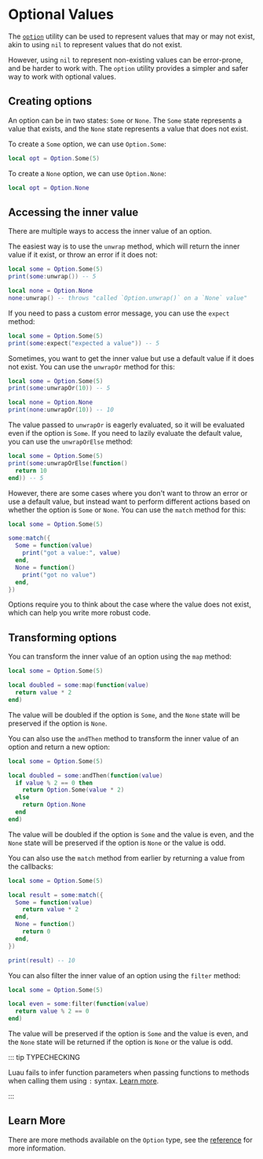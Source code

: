 # Optional Values

The [`option`](/reference/option) utility can be used to represent values that
may or may not exist, akin to using `nil` to represent values that do not exist.

However, using `nil` to represent non-existing values can be error-prone, and
be harder to work with. The `option` utility provides a simpler and safer way to
work with optional values.

## Creating options

An option can be in two states: `Some` or `None`. The `Some` state represents a
value that exists, and the `None` state represents a value that does not exist.

To create a `Some` option, we can use `Option.Some`:

```lua
local opt = Option.Some(5)
```

To create a `None` option, we can use `Option.None`:

```lua
local opt = Option.None
```

## Accessing the inner value

There are multiple ways to access the inner value of an option.

The easiest way is to use the `unwrap` method, which will return the inner value
if it exist, or throw an error if it does not:

```lua
local some = Option.Some(5)
print(some:unwrap()) -- 5

local none = Option.None
none:unwrap() -- throws "called `Option.unwrap()` on a `None` value"
```

If you need to pass a custom error message, you can use the `expect` method:

```lua
local some = Option.Some(5)
print(some:expect("expected a value")) -- 5
```

Sometimes, you want to get the inner value but use a default value if it does not
exist. You can use the `unwrapOr` method for this:

```lua
local some = Option.Some(5)
print(some:unwrapOr(10)) -- 5

local none = Option.None
print(none:unwrapOr(10)) -- 10
```

The value passed to `unwrapOr` is eagerly evaluated, so it will be evaluated even
if the option is `Some`. If you need to lazily evaluate the default value, you can
use the `unwrapOrElse` method:

```lua
local some = Option.Some(5)
print(some:unwrapOrElse(function()
  return 10
end)) -- 5
```

However, there are some cases where you don't want to throw an error or use a
default value, but instead want to perform different actions based on whether
the option is `Some` or `None`. You can use the `match` method for this:

```lua
local some = Option.Some(5)

some:match({
  Some = function(value)
    print("got a value:", value)
  end,
  None = function()
    print("got no value")
  end,
})
```

Options require you to think about the case where the value does not exist, which
can help you write more robust code.

## Transforming options

You can transform the inner value of an option using the `map` method:

```lua
local some = Option.Some(5)

local doubled = some:map(function(value)
  return value * 2
end)
```

The value will be doubled if the option is `Some`, and the `None` state will be
preserved if the option is `None`.

You can also use the `andThen` method to transform the inner value of an option
and return a new option:

```lua
local some = Option.Some(5)

local doubled = some:andThen(function(value)
  if value % 2 == 0 then
    return Option.Some(value * 2)
  else
    return Option.None
  end
end)
```

The value will be doubled if the option is `Some` and the value is even, and the
`None` state will be preserved if the option is `None` or the value is odd.

You can also use the `match` method from earlier by returning a value from the
callbacks:

```lua
local some = Option.Some(5)

local result = some:match({
  Some = function(value)
    return value * 2
  end,
  None = function()
    return 0
  end,
})

print(result) -- 10
```

You can also filter the inner value of an option using the `filter` method:

```lua
local some = Option.Some(5)

local even = some:filter(function(value)
  return value % 2 == 0
end)
```

The value will be preserved if the option is `Some` and the value is even, and the
`None` state will be returned if the option is `None` or the value is odd.

::: tip TYPECHECKING

Luau fails to infer function parameters when passing functions to methods when calling
them using `:` syntax. [Learn more](/reference/option#typechecking).

:::

## Learn More

There are more methods available on the `Option` type, see the
[reference](/reference/option) for more information.
